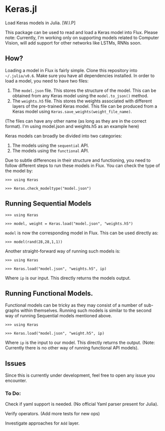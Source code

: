 # Keras.jl
Load Keras models in Julia.
[W.I.P]

This package can be used to read and load a Keras model into Flux. Please note: Currently, I'm working only on supporting models related to Computer Vision, will add support for other networks like LSTMs, RNNs soon. 

## How?

Loading a model in Flux is fairly simple. Clone this repository into `~/.julia/v0.6`. Make sure you have all dependencies installed. In order to load a model, you need to have two files:
1. The `model.json` file. This stores the structure of the model. This can be obtained from any Keras model using the `model.to_json()` method.
2. The `weights.h5` file. This stores the weights associated with different layers of the pre-trained Keras model. This file can be produced from a Keras model using `Keras.save_weights(weight_file_name)`.

(The files can have any other name (as long as they are in the correct format). I'm using model.json and weights.h5 as an example here)

Keras models can broadly be divided into two categories:

1. The models using the `sequential` API.
2. The models using the `functional` API.

Due to subtle differences in their structure and functioning, you need to follow different steps to run these models in Flux. You can check the type of the model by:
```
>>> using Keras

>>> Keras.check_modeltype("model.json")
```

## Running Sequential Models 

```
>>> using Keras

>>> model, weight = Keras.load("model.json", "weights.h5")
```

`model` is now the corresponding model in Flux. This can be used directly as:

```
>>> model(rand(28,28,1,1))
```

Another straight-forward way of running such models is:
```
>>> using Keras

>>> Keras.load("model.json", "weights.h5", ip)
```
Where `ip` is our input. This directly returns the models output.

## Running Functional Models.

Functional models can be tricky as they may consist of a number of sub-graphs within themselves. Running such models is similar to the second way of running Sequential models mentioned above.

```
>>> using Keras

>>> Keras.load("model.json", "weight.h5", ip)
```
Where `ip` is the input to our model. This directly returns the output. (Note: Currently there is no other way of running functional API models).

## Issues

Since this is currently under development, feel free to open any issue you encounter.

### To Do:

Check if yaml support is needed. (No official Yaml parser present for Julia).

Verify operators. (Add more tests for new ops)

Investigate approaches for `Add` layer.